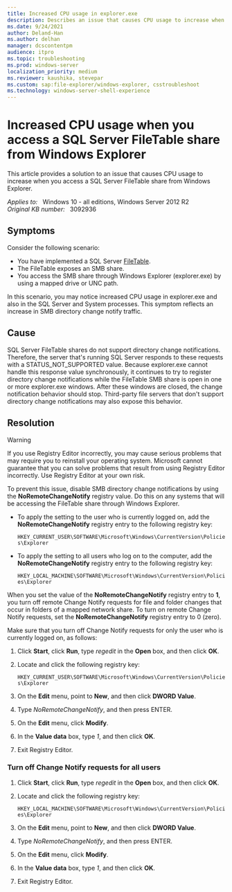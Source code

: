 ```yaml
---
title: Increased CPU usage in explorer.exe
description: Describes an issue that causes CPU usage to increase when you access a SQL Server FileTable share from Windows Explorer. Occurs in a Windows Server 2012 and 2008 environment. A resolution is provided.
ms.date: 9/24/2021
author: Deland-Han
ms.author: delhan
manager: dcscontentpm
audience: itpro
ms.topic: troubleshooting
ms.prod: windows-server
localization_priority: medium
ms.reviewer: kaushika, stevepar
ms.custom: sap:file-explorer/windows-explorer, csstroubleshoot
ms.technology: windows-server-shell-experience
---
```

# Increased CPU usage when you access a SQL Server FileTable share from Windows Explorer

This article provides a solution to an issue that causes CPU usage to increase when you access a SQL Server FileTable share from Windows Explorer.

_Applies to:_ &nbsp; Windows 10 - all editions, Windows Server 2012 R2  
_Original KB number:_ &nbsp; 3092936

## Symptoms

Consider the following scenario:

- You have implemented a SQL Server [FileTable](https://msdn.microsoft.com/library/ff929144.aspx).
- The FileTable exposes an SMB share.
- You access the SMB share through Windows Explorer (explorer.exe) by using a mapped drive or UNC path.

In this scenario, you may notice increased CPU usage in explorer.exe and also in the SQL Server and System processes. This symptom reflects an increase in SMB directory change notify traffic.

## Cause

SQL Server FileTable shares do not support directory change notifications. Therefore, the server that's running SQL Server responds to these requests with a STATUS_NOT_SUPPORTED value. Because explorer.exe cannot handle this response value synchronously, it continues to try to register directory change notifications while the FileTable SMB share is open in one or more explorer.exe windows. After these windows are closed, the change notification behavior should stop. Third-party file servers that don't support directory change notifications may also expose this behavior.

## Resolution

> [!WARNING]
> If you use Registry Editor incorrectly, you may cause serious problems that may require you to reinstall your operating system. Microsoft cannot guarantee that you can solve problems that result from using Registry Editor incorrectly. Use Registry Editor at your own risk.

To prevent this issue, disable SMB directory change notifications by using the **NoRemoteChangeNotify** registry value. Do this on any systems that will be accessing the FileTable share through Windows Explorer.

- To apply the setting to the user who is currently logged on, add the **NoRemoteChangeNotify** registry entry to the following registry key:

    `HKEY_CURRENT_USER\SOFTWARE\Microsoft\Windows\CurrentVersion\Policies\Explorer`

- To apply the setting to all users who log on to the computer, add the **NoRemoteChangeNotify** registry entry to the following registry key:

    `HKEY_LOCAL_MACHINE\SOFTWARE\Microsoft\Windows\CurrentVersion\Policies\Explorer`

When you set the value of the **NoRemoteChangeNotify** registry entry to **1**, you turn off remote Change Notify requests for file and folder changes that occur in folders of a mapped network share. To turn on remote Change Notify requests, set the **NoRemoteChangeNotify** registry entry to 0 (zero).

Make sure that you turn off Change Notify requests for only the user who is currently logged on, as follows:

1. Click **Start**, click **Run**, type *regedit* in the **Open** box, and then click **OK**.
2. Locate and click the following registry key:

    `HKEY_CURRENT_USER\SOFTWARE\Microsoft\Windows\CurrentVersion\Policies\Explorer`

3. On the **Edit** menu, point to **New**, and then click **DWORD Value**.
4. Type *NoRemoteChangeNotify*, and then press ENTER.
5. On the **Edit** menu, click **Modify**.
6. In the **Value data** box, type *1*, and then click **OK**.
7. Exit Registry Editor.

### Turn off Change Notify requests for all users

1. Click **Start**, click **Run**, type *regedit* in the **Open** box, and then click **OK**.
2. Locate and click the following registry key:

    `HKEY_LOCAL_MACHINE\SOFTWARE\Microsoft\Windows\CurrentVersion\Policies\Explorer`

3. On the **Edit** menu, point to **New**, and then click **DWORD Value**.
4. Type *NoRemoteChangeNotify*, and then press ENTER.
5. On the **Edit** menu, click **Modify**.
6. In the **Value data** box, type *1*, and then click **OK**.
7. Exit Registry Editor.

